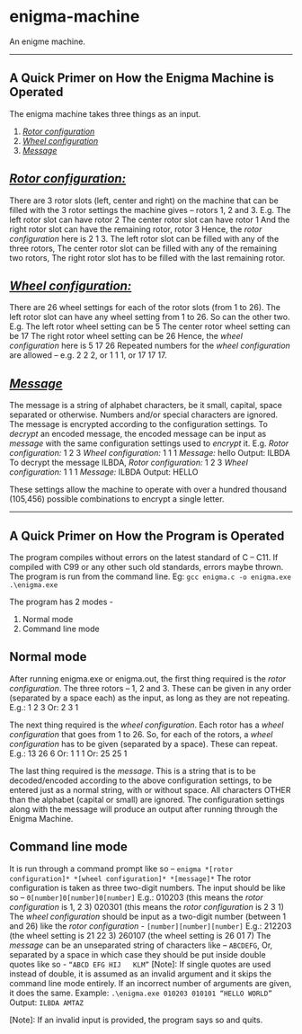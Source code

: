 # enigma-machine
An enigme machine.

--------------------------------------------------------------------------------------

## A Quick Primer on How the Enigma Machine is Operated
The enigma machine takes three things as an input.
1. <ins>*Rotor configuration*</ins>
2. <ins>*Wheel configuration*</ins>
3. <ins>*Message*</ins>

## <ins>*Rotor configuration:*</ins>
There are 3 rotor slots (left, center and right) on the machine that can be filled with the 3 rotor settings the machine gives – rotors 1, 2 and 3.
E.g. The left rotor slot can have rotor 2
     The center rotor slot can have rotor 1
     And the right rotor slot can have the remaining rotor, rotor 3
     Hence, the *rotor configuration* here is 2 1 3.
The left rotor slot can be filled with any of the three rotors,
The center rotor slot can be filled with any of the remaining two rotors,
The right rotor slot has to be filled with the last remaining rotor.

## <ins>*Wheel configuration:*</ins>
There are 26 wheel settings for each of the rotor slots (from 1 to 26).
The left rotor slot can have any wheel setting from 1 to 26. So can the other two.
E.g. The left rotor wheel setting can be 5
     The center rotor wheel setting can be 17
     The right rotor wheel setting can be 26
Hence, the *wheel configuration* here is 5 17 26
Repeated numbers for the *wheel configuration* are allowed – e.g. 2 2 2, or 1 1 1, or 17 17 17.

## <ins>*Message*</ins>
The message is a string of alphabet characters, be it small, capital, space separated or otherwise. Numbers and/or special characters are ignored.
The message is encrypted according to the configuration settings.
To *decrypt* an encoded message, the encoded message can be input as *message* with the same configuration settings used to *encrypt* it.
E.g. *Rotor configuration:* 1 2 3
     *Wheel configuration:* 1 1 1
     *Message:* hello
     Output: ILBDA
To decrypt the message ILBDA,
     *Rotor configuration:* 1 2 3
     *Wheel configuration:* 1 1 1
     *Message:* ILBDA
     Output: HELLO

These settings allow the machine to operate with over a hundred thousand (105,456) possible combinations to encrypt a single letter.

--------------------------------------------------------------------------------------

## A Quick Primer on How the Program is Operated
The program compiles without errors on the latest standard of C – C11. If compiled with C99 or any other such old standards, errors maybe thrown.
The program is run from the command line.
Eg: `gcc enigma.c -o enigma.exe`
    `.\enigma.exe`

The program has 2 modes -
1. Normal mode
2. Command line mode

## Normal mode
After running enigma.exe or enigma.out, the first thing required is the *rotor configuration*.
The three rotors – 1, 2 and 3. These can be given in any order (separated by a space each) as the input, as long as they are not repeating.
E.g.: 1 2 3
  Or: 2 3 1

The next thing required is the *wheel configuration*.
Each rotor has a *wheel configuration* that goes from 1 to 26. So, for each of the rotors, a *wheel configuration* has to be given (separated by a space). These can repeat.
E.g.: 13 26 6
  Or: 1 1 1
  Or: 25 25 1

The last thing required is the *message*.
This is a string that is to be decoded/encoded according to the above configuration settings, to be entered just as a normal string, with or without space. All characters OTHER than the alphabet (capital or small) are ignored.
The configuration settings along with the message will produce an output after running through the Enigma Machine.

## Command line mode
It is run through a command prompt like so – `enigma *[rotor configuration]* *[wheel configuration]* *[message]*`
The rotor configuration is taken as three two-digit numbers. The input should be like so – `0[number]0[number]0[number]`
E.g.: 010203 (this means the *rotor configuration* is 1, 2 3)
      020301 (this means the *rotor configuration* is 2 3 1)
The *wheel configuration* should be input as a two-digit number (between 1 and 26) like the *rotor configuration* - `[number][number][number]`
E.g.: 212203 (the wheel setting is 21 22 3)
      260107 (the wheel setting is 26 01 7)
The *message* can be an unseparated string of characters like – `ABCDEFG`,
Or, separated by a space in which case they should be put inside double quotes like so - `“ABCD EFG HIJ   KLM”`
[Note]: If single quotes are used instead of double, it is assumed as an invalid argument and it skips the command line mode entirely. If an incorrect number of arguments are given, it does the same.
Example: `.\enigma.exe 010203 010101 “HELLO WORLD”`
Output: `ILBDA AMTAZ`

[Note]: If an invalid input is provided, the program says so and quits.
